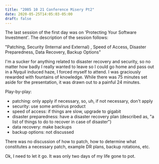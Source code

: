 ```yaml
---
title: "2005 10 21 Conference Misery Pt2"
date: 2020-05-25T14:05:03-05:00
draft: false
---
```



The last session of the first day was on 'Protecting Your Software Investment'. The description of the session follows:

"Patching, Security (Internal and External) , Speed of Access, Disaster Preparedness, Data Recovery, Backup Options"

I'm a sucker for anything related to disaster recovery and security, so no matter how badly I really wanted to leave so I could go home and pass out in a Nyquil induced haze, I forced myself to attend. I was graciously rewarded with fountains of knowledge. While there was 75 minutes set aside for the presentation, it was drawn out to a painful 24 minutes.

Play-by-play:
- patching: only apply if necessary, so, uh, if not necessary, don't apply
- security: use some antivirus product
- speed of access: if things are slow, upgrade to gigabit
- disaster preparedness: have a disaster recovery plan (described as, "a list of things to do to recover in case of disaster")
- data recovery: make backups
- backup options: not discussed

There was no discussion of how to patch, how to determine what constitutes a necessary patch, example DR plans, backup rotations, etc. 

Ok, I need to let it go. It was only two days of my life gone to pot.


